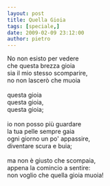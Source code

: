 ```yaml
---
layout: post
title: Quella Gioia
tags: [speciale,]
date: 2009-02-09 23:12:00
author: pietro
---
```

No non esisto per vedere<br/>che questa brezza gioia<br/>sia il mio stesso scomparire,<br/>no non lascerò che muoia<br/><br/>questa gioia<br/>questa gioia,<br/>questa gioia;<br/><br/>io non posso più guardare<br/>la tua pelle sempre gaia<br/>ogni giorno un po' appassire,<br/>diventare scura e buia;<br/><br/>ma non è giusto che scompaia,<br/>appena la comincio a sentire:<br/>non voglio che quella gioia muoia!
